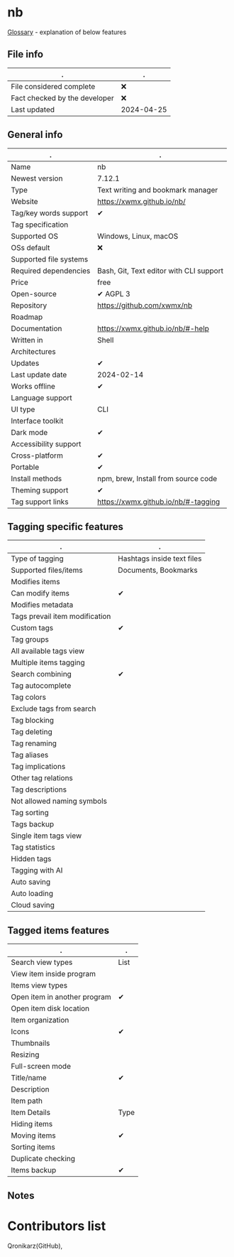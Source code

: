 # nb
[Glossary](glossary.md) - explanation of below features

## File info
. | . |
---|---
File considered complete | ❌
Fact checked by the developer | ❌
Last updated | 2024-04-25

## General info
. | . |
---|---
Name | nb
Newest version | 7.12.1
Type | Text writing and bookmark manager
Website | https://xwmx.github.io/nb/
Tag/key words support | ✔
Tag specification | 
Supported OS | Windows, Linux, macOS
OSs default | ❌
Supported file systems | 
Required dependencies | Bash, Git, Text editor with CLI support
Price | free
Open-source | ✔ AGPL 3
Repository | https://github.com/xwmx/nb
Roadmap | 
Documentation | https://xwmx.github.io/nb/#-help
Written in | Shell
Architectures | 
Updates | ✔
Last update date | 2024-02-14
Works offline | ✔
Language support | 
UI type | CLI
Interface toolkit | 
Dark mode | ✔
Accessibility support | 
Cross-platform | ✔
Portable | ✔
Install methods | npm, brew, Install from source code
Theming support | ✔
Tag support links | https://xwmx.github.io/nb/#-tagging

## Tagging specific features
. | . |
---|---
Type of tagging | Hashtags inside text files
Supported files/items | Documents, Bookmarks
Modifies items | 
Can modify items | ✔
Modifies metadata | 
Tags prevail item modification | 
Custom tags | ✔
Tag groups | 
All available tags view | 
Multiple items tagging | 
Search combining | ✔
Tag autocomplete | 
Tag colors | 
Exclude tags from search | 
Tag blocking | 
Tag deleting | 
Tag renaming | 
Tag aliases | 
Tag implications | 
Other tag relations | 
Tag descriptions | 
Not allowed naming symbols | 
Tag sorting | 
Tags backup | 
Single item tags view | 
Tag statistics | 
Hidden tags | 
Tagging with AI | 
Auto saving | 
Auto loading | 
Cloud saving | 

## Tagged items features
. | . |
---|---
Search view types | List
View item inside program | 
Items view types | 
Open item in another program | ✔
Open item disk location | 
Item organization | 
Icons | ✔
Thumbnails | 
Resizing | 
Full-screen mode | 
Title/name | ✔
Description | 
Item path | 
Item Details | Type
Hiding items | 
Moving items | ✔
Sorting items | 
Duplicate checking | 
Items backup | ✔

## Notes


# Contributors list
Qronikarz(GitHub), 
